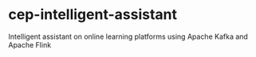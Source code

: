 # cep-intelligent-assistant
Intelligent assistant on online learning platforms using Apache Kafka and Apache Flink
